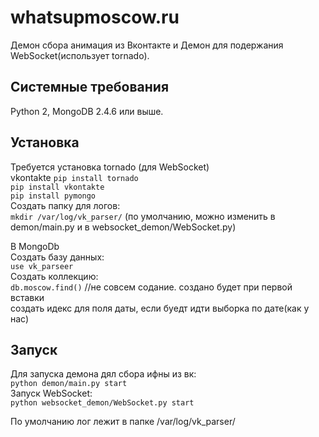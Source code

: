 whatsupmoscow.ru
================
Демон сбора анимация из Вконтакте и Демон для подержания WebSocket(использует tornado).

Системные требования
-------------------
Python 2, MongoDB 2.4.6 или выше.

Установка
------------
Требуется установка tornado (для WebSocket)<br>
vkontakte
`pip install tornado`<br>
`pip install vkontakte`<br>
`pip install pymongo`<br>
Создать папку для логов:<br>
`mkdir /var/log/vk_parser/` (по умолчанию, можно изменить в demon/main.py и в websocket_demon/WebSocket.py)<br>

В MongoDb<br>
Создать  базу данных:<br>
`use vk_parseer`<br>
Создать коллекцию:<br>
`db.moscow.find()` //не совсем содание. создано будет при первой вставки<br>
создать идекс для поля даты, если буедт идти выборка по дате(как у нас)<br>

Запуск
-----
Для запуска демона дял сбора ифны из вк:<br>
`python demon/main.py start`<br>
Запуск WebSocket:<br>
`python websocket_demon/WebSocket.py start`<br>

По умолчанию лог лежит в папке /var/log/vk_parser/


